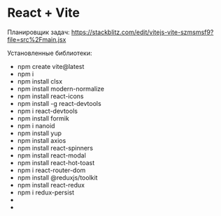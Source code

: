 # React + Vite

Планировщик задач:
https://stackblitz.com/edit/vitejs-vite-szmsmsf9?file=src%2Fmain.jsx

Установленные библиотеки:

- npm create vite@latest
- npm i
- npm install clsx
- npm install modern-normalize
- npm install react-icons
- npm install -g react-devtools
- npm i react-devtools
- npm install formik
- npm i nanoid
- npm install yup
- npm install axios
- npm install react-spinners
- npm install react-modal
- npm install react-hot-toast
- npm i react-router-dom
- npm install @reduxjs/toolkit
- npm install react-redux
- npm i redux-persist
-
-
